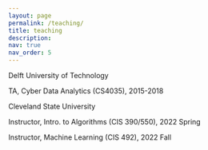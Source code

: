 ```yaml
---
layout: page
permalink: /teaching/
title: teaching
description: 
nav: true
nav_order: 5
---
```


Delft University of Technology

TA, Cyber Data Analytics (CS4035), 2015-2018           

Cleveland State University

Instructor, Intro. to Algorithms (CIS 390/550), 2022 Spring

Instructor, Machine Learning (CIS 492), 2022 Fall
